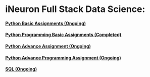# iNeuron Full Stack Data Science:
#### [Python Basic Assignments (Ongoing)](https://github.com/amanovishnu/iNeuron-Assignments/tree/main/Python%20Basic%20Assignment)
#### [Python Programming Basic Assignments (Completed)](https://github.com/amanovishnu/iNeuron-Assignments/tree/main/Python%20Programming%20Basic%20Assignment)
#### [Python Advance Assignment (Ongoing)](https://github.com/amanovishnu/iNeuron-Assignments/tree/main/Python%20Advance%20Assignment)
#### [Python Advance Programming Assignment (Ongoing)](https://github.com/amanovishnu/iNeuron-Assignments/tree/main/Python%20Advance%20Programming%20Assignment)
#### [SQL (Ongoing)](https://github.com/amanovishnu/iNeuron-Assignments/tree/main/SQL)












